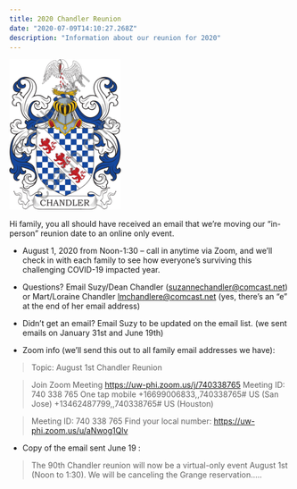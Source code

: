 ```yaml
---
title: 2020 Chandler Reunion
date: "2020-07-09T14:10:27.268Z"
description: "Information about our reunion for 2020"
---
```


![Chandler Crest](./chandler-crest.png)

Hi family, you all should have received an email that we’re moving our “in-person” reunion date to an online only event.

- August 1, 2020 from Noon-1:30 – call in anytime via Zoom, and we’ll check in with each family to see how everyone’s surviving this challenging COVID-19 impacted year.

- Questions? Email Suzy/Dean Chandler (suzannechandler@comcast.net) or Mart/Loraine Chandler lmchandlere@comcast.net (yes, there’s an “e” at the end of her email address)

- Didn’t get an email? Email Suzy to be updated on the email list.
(we sent emails on January 31st and June 19th)

- Zoom info (we’ll send this out to all family email addresses we have):

> Topic: August 1st Chandler Reunion 

>Join Zoom Meeting
https://uw-phi.zoom.us/j/740338765
Meeting ID: 740 338 765
One tap mobile
+16699006833,,740338765# US (San Jose)
+13462487799,,740338765# US (Houston)

> Meeting ID: 740 338 765
Find your local number: https://uw-phi.zoom.us/u/aNwog1Qlv

- Copy of the email sent June 19 :

> The 90th Chandler reunion will now be a virtual-only event August 1st (Noon to 1:30). We will be canceling the Grange reservation.....